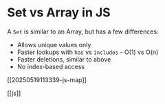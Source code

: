 # Set vs Array in JS

A `Set` is similar to an Array, but has a few differences:
- Allows unique values only
- Faster lookups with `has` vs `includes` - O(1) vs O(n)
- Faster deletions, similar to above
- No index-based access

[[20250519113339-js-map]]

[[js]]